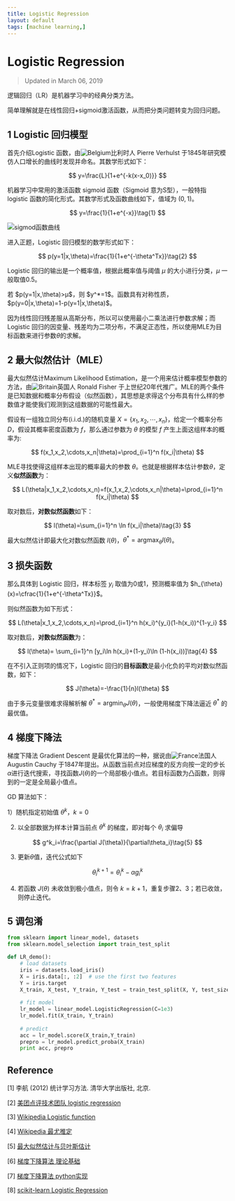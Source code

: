 ```yaml
---
title: Logistic Regression
layout: default
tags: [machine learning,]
---
```


# Logistic Regression

> Updated in March 06, 2019

逻辑回归（LR）是机器学习中的经典分类方法。

简单理解就是在线性回归+sigmoid激活函数，从而把分类问题转变为回归问题。



## 1 Logistic 回归模型

首先介绍Logistic 函数，由![Belgium](https://upload.wikimedia.org/wikipedia/commons/thumb/9/92/Flag_of_Belgium_%28civil%29.svg/38px-Flag_of_Belgium_%28civil%29.svg.png)比利时人 Pierre Verhulst 于1845年研究模仿人口增长的曲线时发现并命名。其数学形式如下：

$$
y=\frac{L}{1+e^{-k(x-x_0)}}
$$


机器学习中常用的激活函数 sigmoid 函数（Sigmoid 意为S型），一般特指 logistic 函数的简化形式。其数学形式及函数曲线如下，值域为 $(0, 1)$。

$$
y=\frac{1}{1+e^{-x}}\tag{1}
$$

![sigmod函数曲线](https://upload.wikimedia.org/wikipedia/commons/thumb/8/88/Logistic-curve.svg/480px-Logistic-curve.svg.png)

进入正题，Logistic 回归模型的数学形式如下：

$$
p(y=1|x,\theta)=\frac{1}{1+e^{-\theta^Tx}}\tag{2}
$$

Logistic 回归的输出是一个概率值，根据此概率值与阈值 $μ$ 的大小进行分类，$μ$ 一般取值0.5。

<p>
若 $p(y=1|x,\theta)>μ$，则 $y^*=1$。函数具有对称性质，$p(y=0|x,\theta)=1-p(y=1|x,\theta)$。
</p>

因为线性回归残差服从高斯分布，所以可以使用最小二乘法进行参数求解；而 Logistic 回归的因变量、残差均为二项分布，不满足正态性，所以使用MLE为目标函数来进行参数$\theta$的求解。

## 2 最大似然估计（MLE）

最大似然估计Maximum Likelihood Estimation，是一个用来估计概率模型参数的方法，由![Britain](https://upload.wikimedia.org/wikipedia/commons/thumb/a/ae/Flag_of_the_United_Kingdom.svg/38px-Flag_of_the_United_Kingdom.svg.png)英国人 Ronald Fisher 于上世纪20年代推广。MLE的两个条件是已知数据和概率分布假设（似然函数），其思想是求得这个分布具有什么样的参数值才能使我们观测到这组数据的可能性最大。

假设有一组独立同分布(i.i.d.)的随机变量 $X=\{x_1,x_2,\cdots,x_n\}$，给定一个概率分布 $D$，假设其概率密度函数为 $f$，那么通过参数为 $\theta$ 的模型 $f$ 产生上面这组样本的概率为:

$$
f(x_1,x_2,\cdots,x_n|\theta)=\prod_{i=1}^n f(x_i|\theta)
$$

MLE寻找使得这组样本出现的概率最大的参数 $\theta​$。也就是根据样本估计参数$\theta​$，定义**似然函数**为：

$$
L(\theta|x_1,x_2,\cdots,x_n)=f(x_1,x_2,\cdots,x_n|\theta)=\prod_{i=1}^n f(x_i|\theta)
$$

取对数后，**对数似然函数**如下：

$$
l(\theta)=\sum_{i=1}^n \ln f(x_i|\theta)\tag{3}
$$

最大似然估计即最大化对数似然函数 $l(\theta)$，$\theta^*=\mathop{\arg \max}_\theta l(\theta)$。

## 3 损失函数

那么具体到 Logistic 回归，样本标签 $y_i$ 取值为0或1，预测概率值为 $h_{\theta}(x)=\cfrac{1}{1+e^{-\theta^Tx}}$。

则似然函数为如下形式：

$$
L(\theta|x_1,x_2,\cdots,x_n)=\prod_{i=1}^n h(x_i)^{y_i}(1-h(x_i))^{1-y_i}
$$

取对数后，**对数似然函数**为：

$$
l(\theta)= \sum_{i=1}^n [y_i\ln h(x_i)+(1-y_i)\ln (1-h(x_i))]\tag{4}
$$

在不引入正则项的情况下，Logistic 回归的**目标函数**是最小化负的平均对数似然函数，如下：

$$
J(\theta)=-\frac{1}{n}l(\theta)
$$

由于多元变量很难求得解析解 $\theta^*=\mathop{\arg \min}_\theta J(\theta)$，一般使用梯度下降法逼近 $\theta^*$ 的最优值。


## 4 梯度下降法

梯度下降法 Gradient Descent 是最优化算法的一种，据说由![France](https://upload.wikimedia.org/wikipedia/commons/thumb/c/c3/Flag_of_France.svg/38px-Flag_of_France.svg.png)法国人 Augustin Cauchy 于1847年提出。从函数当前点对应梯度的反方向按一定的步长$\alpha$进行迭代搜索，寻找函数$J(\theta)$的一个局部极小值点。若目标函数为凸函数，则得到的一定是全局最小值点。

GD 算法如下：

1）随机指定初始值 $\theta^k​$，$k=0​$

2) 以全部数据为样本计算当前点 $\theta^k$ 的梯度，即对每个 $\theta_i$ 求偏导

$$
g^k_i=\frac{\partial J(\theta)}{\partial\theta_i}\tag{5}
$$

3) 更新$\theta$值，迭代公式如下

$$
\theta^{k+1}_i=\theta^k_i-\alpha g^k_i\tag{6}
$$

4) 若函数 $J(\theta)$ 未收敛到极小值点，则令 $k=k+1$，重复步骤2、3；若已收敛，则停止迭代。

## 5 调包淆

```python
from sklearn import linear_model, datasets
from sklearn.model_selection import train_test_split

def LR_demo():
    # load datasets
    iris = datasets.load_iris()
	X = iris.data[:, :2]  # use the first two features
	Y = iris.target
    X_train, X_test, Y_train, Y_test = train_test_split(X, Y, test_size=0.3, random_state=0)
    
    # fit model
	lr_model = linear_model.LogisticRegression(C=1e3)
	lr_model.fit(X_train, Y_train)
    
    # predict
	acc = lr_model.score(X_train,Y_train)
	prepro = lr_model.predict_proba(X_train)
    print acc, prepro
```

## Reference

\[1] 李航 (2012) 统计学习方法. 清华大学出版社, 北京.

\[2] [美团点评技术团队 logistic regression](https://tech.meituan.com/intro_to_logistic_regression.html)

\[3] [Wikipedia Logistic function](https://en.wikipedia.org/wiki/Logistic_function)

\[4] [Wikipedia 最尤推定](https://ja.wikipedia.org/wiki/%E6%9C%80%E5%B0%A4%E6%8E%A8%E5%AE%9A)

\[5] [最大似然估计与贝叶斯估计](https://blog.csdn.net/bitcarmanlee/article/details/52201858)

\[6] [梯度下降算法 理论基础](http://www.hanlongfei.com/%E6%9C%BA%E5%99%A8%E5%AD%A6%E4%B9%A0/2015/07/29/gradient/)

\[7] [梯度下降算法 python实现](https://ctmakro.github.io/site/on_learning/gd.html)

\[8] [scikit-learn Logistic Regression](http://scikit-learn.org/stable/modules/generated/sklearn.linear_model.LogisticRegression.html)

